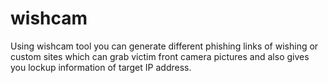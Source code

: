 # wishcam
Using wishcam tool you can generate different phishing links of wishing or custom sites which can grab victim front camera pictures and also gives you lockup information of target IP address.
